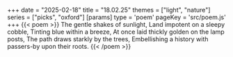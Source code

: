 +++
date = "2025-02-18"
title = "18.02.25"
themes = ["light", "nature"]
series = ["picks", "oxford"]
[params]
  type = 'poem'
  pageKey = 'src/poem.js'
+++
{{< poem >}}
The gentle shakes of sunlight,
Land impotent on a sleepy cobble,
Tinting blue within a breeze,
At once laid thickly golden on the lamp posts,
The path draws starkly by the trees,
Embellishing a history with passers-by upon their roots.
{{< /poem >}}